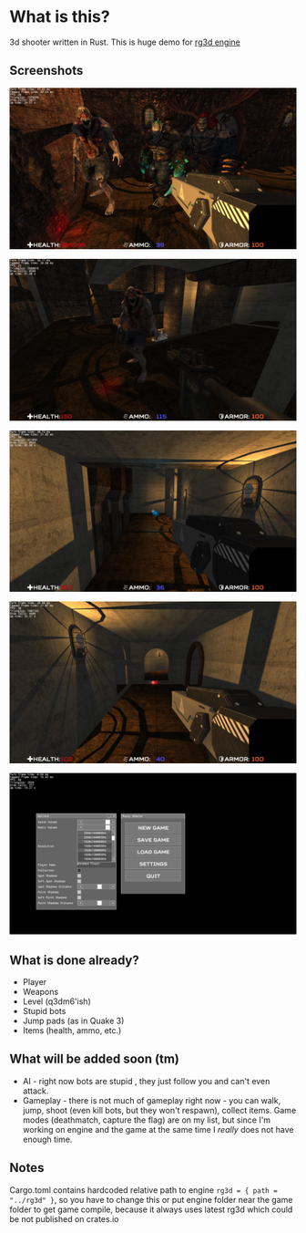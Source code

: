 # What is this?

3d shooter written in Rust. This is huge demo for [rg3d engine](https://github.com/mrDIMAS/rg3d)

## Screenshots

![1](pics/1.jpg?raw=true "Game 1")

![2](pics/2.jpg?raw=true "Game 2")

![3](pics/3.jpg?raw=true "Game 3")

![4](pics/4.jpg?raw=true "Game 4")

![5](pics/5.jpg?raw=true "Game 5")

## What is done already?

- Player 
- Weapons
- Level (q3dm6'ish)
- Stupid bots
- Jump pads (as in Quake 3)
- Items (health, ammo, etc.)

## What will be added soon (tm)

- AI - right now bots are stupid , they just follow you and can't even attack.
- Gameplay - there is not much of gameplay right now - you can walk, jump, shoot (even kill bots, but they won't respawn), collect items. Game modes (deathmatch, capture the flag) are on my list, but since I'm working on engine and the game at the same time I *really* does not have enough time. 

## Notes

Cargo.toml contains hardcoded relative path to engine `rg3d = { path = "../rg3d" }`, so you have to change this or put engine folder near the game folder to get game compile, because it always uses latest rg3d which could be not published on crates.io 
